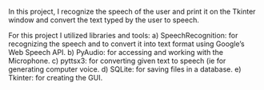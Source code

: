 In this project, I recognize the speech of the user and print it on the Tkinter window and convert the text typed by the user to speech.

For this project I utilized libraries and tools:
a) SpeechRecognition: for recognizing the speech and to convert it into text
format using Google’s Web Speech API.
b) PyAudio: for accessing and working with the Microphone.
c) pyttsx3: for converting given text to speech (ie for generating computer
voice.
d) SQLite: for saving files in a database.
e) Tkinter: for creating the GUI.